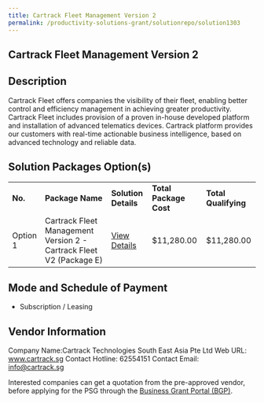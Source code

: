 ```yaml
---
title: Cartrack Fleet Management Version 2
permalink: /productivity-solutions-grant/solutionrepo/solution1303
---
```


## Cartrack Fleet Management Version 2

## Description

Cartrack Fleet offers companies the visibility of their fleet, enabling better control and efficiency management in achieving greater productivity. Cartrack Fleet includes provision of a proven in-house developed platform and installation of advanced telematics devices. Cartrack platform provides our customers with real-time actionable business intelligence, based on advanced technology and reliable data.

## Solution Packages Option(s)

<table>
<tr>
<td><b>No.</b></td>
<td><b>Package Name</b></td>
<td><b>Solution Details</b></td>
<td><b>Total Package Cost</b></td>
<td><b>Total Qualifying</b></td>
</tr>
<tr>
<td>Option 1</td>
<td>Cartrack Fleet Management Version 2 - Cartrack Fleet V2 (Package E)</td>
<td><a href='https://www.gobusiness.gov.sg/images/psg/Desensitised_Cartrack_Annex_3_CR_wef_29_Oct_2020_Part_5.pdf'>View Details</a></td>
<td>$11,280.00</td>
<td>$11,280.00</td>
</tr>
</table>

## Mode and Schedule of Payment

 - Subscription / Leasing

## Vendor Information

 Company Name:Cartrack Technologies South East Asia Pte Ltd 
Web URL: www.cartrack.sg 
Contact Hotline: 62554151 
Contact Email: info@cartrack.sg 


Interested companies can get a quotation from the pre-approved vendor, before applying for the PSG through the <a href='https://www.businessgrants.gov.sg/'>Business Grant Portal (BGP)</a>.
<script src="/jquery/resize-tables.js"></script>

